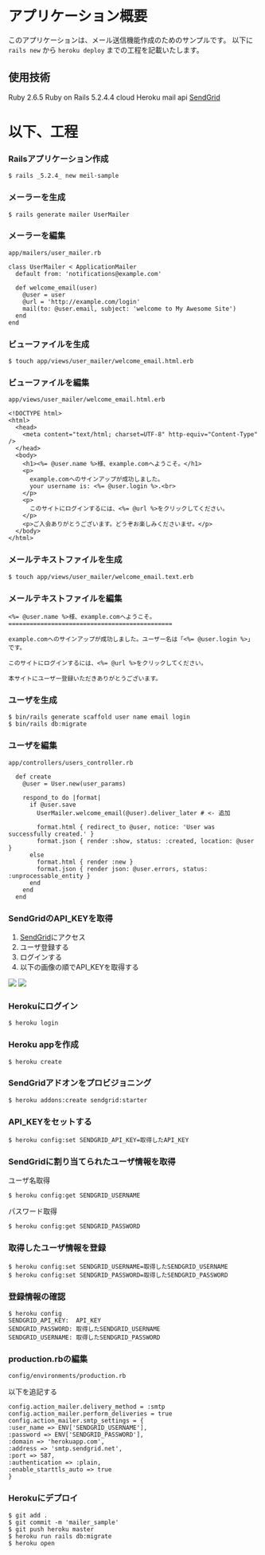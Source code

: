 # アプリケーション概要
このアプリケーションは、メール送信機能作成のためのサンプルです。
以下に `rails new` から `heroku deploy` までの工程を記載いたします。

## 使用技術
Ruby 2.6.5
Ruby on Rails 5.2.4.4
cloud Heroku
mail api [SendGrid](https://sendgrid.kke.co.jp/)

# 以下、工程

### Railsアプリケーション作成

```
$ rails _5.2.4_ new meil-sample
```

### メーラーを生成

```
$ rails generate mailer UserMailer
```

### メーラーを編集

`app/mailers/user_mailer.rb`

```
class UserMailer < ApplicationMailer
  default from: 'notifications@example.com'

  def welcome_email(user)
    @user = user
    @url = 'http://example.com/login'
    mail(to: @user.email, subject: 'welcome to My Awesome Site')
  end
end
```

### ビューファイルを生成

```
$ touch app/views/user_mailer/welcome_email.html.erb 
```

### ビューファイルを編集

`app/views/user_mailer/welcome_email.html.erb`

```
<!DOCTYPE html>
<html>
  <head>
    <meta content="text/html; charset=UTF-8" http-equiv="Content-Type" />
  </head>
  <body>
    <h1><%= @user.name %>様、example.comへようこそ。</h1>
    <p>
      example.comへのサインアップが成功しました。
      your username is: <%= @user.login %>.<br>
    </p>
    <p>
      このサイトにログインするには、<%= @url %>をクリックしてください。
    </p>
    <p>ご入会ありがとうございます。どうぞお楽しみくださいませ。</p>
  </body>
</html>
```

### メールテキストファイルを生成

```
$ touch app/views/user_mailer/welcome_email.text.erb
```

### メールテキストファイルを編集

```
<%= @user.name %>様、example.comへようこそ。
==============================================

example.comへのサインアップが成功しました。ユーザー名は「<%= @user.login %>」です。

このサイトにログインするには、<%= @url %>をクリックしてください。

本サイトにユーザー登録いただきありがとうございます。
```

### ユーザを生成

```
$ bin/rails generate scaffold user name email login
$ bin/rails db:migrate
```

### ユーザを編集

`app/controllers/users_controller.rb`

```
  def create
    @user = User.new(user_params)

    respond_to do |format|
      if @user.save
        UserMailer.welcome_email(@user).deliver_later # <- 追加

        format.html { redirect_to @user, notice: 'User was successfully created.' }
        format.json { render :show, status: :created, location: @user }
      else
        format.html { render :new }
        format.json { render json: @user.errors, status: :unprocessable_entity }
      end
    end
  end
  ```
  
### SendGridのAPI_KEYを取得
  
1. [SendGrid](https://sendgrid.kke.co.jp/)にアクセス
1. ユーザ登録する
1. ログインする
1. 以下の画像の順でAPI_KEYを取得する

![](https://devcenter0.assets.heroku.com/article-images/1473932591-00000066.png)
![](https://devcenter3.assets.heroku.com/article-images/1473932632-00000067.png)

### Herokuにログイン

```
$ heroku login
```

### Heroku appを作成

```
$ heroku create
```

### SendGridアドオンをプロビジョニング

```
$ heroku addons:create sendgrid:starter
```

### API_KEYをセットする

```
$ heroku config:set SENDGRID_API_KEY=取得したAPI_KEY
```

### SendGridに割り当てられたユーザ情報を取得

ユーザ名取得

```
$ heroku config:get SENDGRID_USERNAME
```

パスワード取得

```
$ heroku config:get SENDGRID_PASSWORD
```

### 取得したユーザ情報を登録

```
$ heroku config:set SENDGRID_USERNAME=取得したSENDGRID_USERNAME
$ heroku config:set SENDGRID_PASSWORD=取得したSENDGRID_PASSWORD
```

### 登録情報の確認

```
$ heroku config
SENDGRID_API_KEY:  API_KEY
SENDGRID_PASSWORD: 取得したSENDGRID_USERNAME
SENDGRID_USERNAME: 取得したSENDGRID_PASSWORD
```

### production.rbの編集


`config/environments/production.rb`

以下を追記する

```
config.action_mailer.delivery_method = :smtp
config.action_mailer.perform_deliveries = true
config.action_mailer.smtp_settings = {
:user_name => ENV['SENDGRID_USERNAME'],
:password => ENV['SENDGRID_PASSWORD'],
:domain => 'herokuapp.com',
:address => 'smtp.sendgrid.net',
:port => 587,
:authentication => :plain,
:enable_starttls_auto => true
}
```

### Herokuにデプロイ

```
$ git add .
$ git commit -m 'mailer_sample'
$ git push heroku master
$ heroku run rails db:migrate
$ heroku open
```














